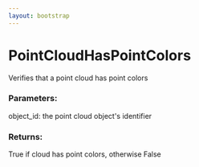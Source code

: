 ```yaml
---
layout: bootstrap
---
```


# PointCloudHasPointColors

Verifies that a point cloud has point colors
          

### Parameters:

object_id: the point cloud object's identifier
        

### Returns:


True if cloud has point colors, otherwise False
        


